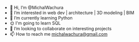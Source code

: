 - 👋 Hi, I’m @MichalWachura
- 👀 I’m interested in web dev | architecture | 3D modeling | BIM
- 🌱 I’m currently learning Python 
- 🌞 I'm going to  learn SQL
- 💞️ I’m looking to collaborate on interesting projects
- 📫 How to reach me michalwachura@gmail.com

<!---
MichalWachura/MichalWachura is a ✨ special ✨ repository because its `README.md` (this file) appears on your GitHub profile.
You can click the Preview link to take a look at your changes.
--->
